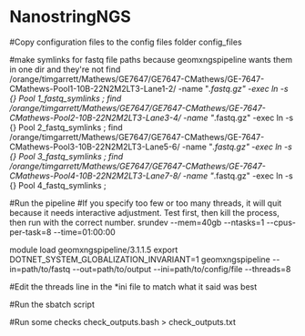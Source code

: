 # NanostringNGS
#Copy configuration files to the config files folder config_files

#make symlinks for fastq file paths because geomxngspipeline wants them in one dir and they're not
find /orange/timgarrett/Mathews/GE7647/GE7647-CMathews/GE-7647-CMathews-Pool1-10B-22N2M2LT3-Lane1-2/ -name "*.fastq.gz" -exec ln -s {} Pool
1_fastq_symlinks \;
find /orange/timgarrett/Mathews/GE7647/GE7647-CMathews/GE-7647-CMathews-Pool2-10B-22N2M2LT3-Lane3-4/ -name "*.fastq.gz" -exec ln -s {} Pool
2_fastq_symlinks \;
find /orange/timgarrett/Mathews/GE7647/GE7647-CMathews/GE-7647-CMathews-Pool3-10B-22N2M2LT3-Lane5-6/ -name "*.fastq.gz" -exec ln -s {} Pool
3_fastq_symlinks \;
find /orange/timgarrett/Mathews/GE7647/GE7647-CMathews/GE-7647-CMathews-Pool4-10B-22N2M2LT3-Lane7-8/ -name "*.fastq.gz" -exec ln -s {} Pool
4_fastq_symlinks \;

#Run the pipeline
#If you specify too few or too many threads, it will quit because it needs interactive adjustment. Test first, then kill the process, then 
run with the correct number.
srundev --mem=40gb --ntasks=1 --cpus-per-task=8 --time=01:00:00

module load geomxngspipeline/3.1.1.5
export DOTNET_SYSTEM_GLOBALIZATION_INVARIANT=1
geomxngspipeline --in=path/to/fastq --out=path/to/output --ini=path/to/config/file --threads=8

#Edit the threads line in the *ini file to match what it said was best

#Run the sbatch script

#Run some checks
check_outputs.bash > check_outputs.txt
